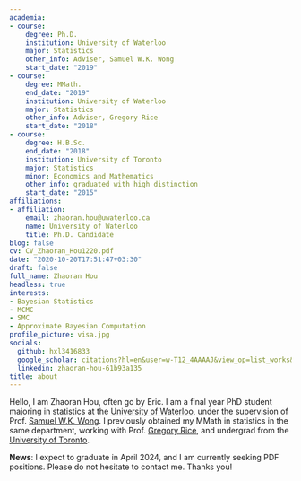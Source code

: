```yaml
---
academia:
- course:
    degree: Ph.D.
    institution: University of Waterloo
    major: Statistics
    other_info: Adviser, Samuel W.K. Wong
    start_date: "2019"
- course:
    degree: MMath.
    end_date: "2019"
    institution: University of Waterloo
    major: Statistics
    other_info: Adviser, Gregory Rice
    start_date: "2018"
- course:
    degree: H.B.Sc.
    end_date: "2018"
    institution: University of Toronto
    major: Statistics
    minor: Economics and Mathematics
    other_info: graduated with high distinction
    start_date: "2015"
affiliations:
- affiliation:
    email: zhaoran.hou@uwaterloo.ca
    name: University of Waterloo
    title: Ph.D. Candidate
blog: false
cv: CV_Zhaoran_Hou1220.pdf
date: "2020-10-20T17:51:47+03:30"
draft: false
full_name: Zhaoran Hou
headless: true
interests:
- Bayesian Statistics
- MCMC
- SMC
- Approximate Bayesian Computation
profile_picture: visa.jpg
socials:
  github: hxl3416833
  google_scholar: citations?hl=en&user=w-T12_4AAAAJ&view_op=list_works&sortby=pubdate
  linkedin: zhaoran-hou-61b93a135
title: about
---
```


Hello, I am Zhaoran Hou, often go by Eric. I am a final year PhD student majoring in statistics at the [University of Waterloo](https://uwaterloo.ca/), under the supervision of Prof. [Samuel W.K. Wong](https://swong.ca/). I previously obtained my MMath in statistics in the same department, working with Prof. [Gregory Rice](https://uwaterloo.ca/statistics-and-actuarial-science/profiles/greg-rice), and undergrad from the [University of Toronto](https://www.utoronto.ca/).

**News**: I expect to graduate in April 2024, and I am currently seeking PDF positions. Please do not hesitate to contact me. Thanks you!